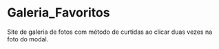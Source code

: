 # Galeria_Favoritos
Site de galeria de fotos com método de curtidas ao clicar duas vezes na foto do modal. 
